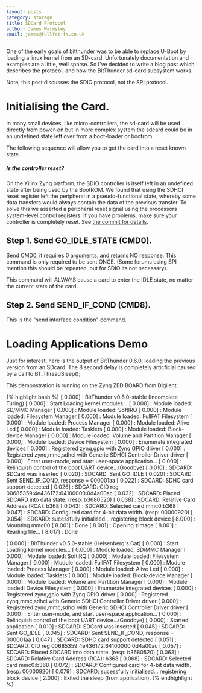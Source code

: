 ```yaml
---
layout: posts
category: storage
title: SDCard Protocol
author: James Walmsley
email: james@fullfat-fs.co.uk
---
```


One of the early goals of bitthunder was to be able to replace U-Boot by loading a linux
kernel from an SD-card. Unfortunately documentation and examples are a little, well sparse. So I've decided to write
a blog post which describes the protocol, and how the BitThunder sd-card subsystem works.

Note, this post discusses the SDIO protocol, not the SPI protocol.

# Initialising the Card.

In many small devices, like micro-controllers, the sd-card will be used directly from power-on
but in more complex system the sdcard could be in an undefined state left over from a
boot-loader or bootrom.

The following sequence will allow you to get the card into a reset known state.

<div class="note info">
  <h5>Is the controller reset?</h5>
  <p>
	On the Xilinx Zynq platform, the SDIO controller is itself left in an undefined state after being used by the BootROM.
  	We found that using the SDHCI reset register left the peripheral in a pseudo-functional state, whereby some data transfers
	would always contain the data of the previous transfer. To solve this we asserted a peripheral reset signal using the
	processors system-level control registers. If you have problems, make sure your controller is completely reset.
	See <a href="https://github.com/jameswalmsley/bitthunder/commit/18a55f3963d473b212e7f9783918bc0cfa0349c9"> the commit for details</a>.
	</p>
</div>

## Step 1. Send GO_IDLE_STATE (CMD0).

Send CMD0, it requires 0 arguments, and returns NO response. This command is only required
to be sent ONCE. (Some forums using SPI mention this should be repeated, but for SDIO its not necessary).

This command will ALWAYS cause a card to enter the IDLE state, no matter the current state of the card.

## Step 2. Send SEND_IF_COND (CMD8).

This is the "send interface condition" command.


# Loading Applications Demo

Just for interest, here is the output of BitThunder 0.6.0, loading the previous version from
an SDcard. The 8 second delay is completely articficial caused by a call to BT_ThreadSleep();

This demonstration is running on the Zynq ZED BOARD from Digilent.

{% highlight bash %}
[    0.000] : BitThunder v0.6.0-stable (Incomplete Turing)
[    0.000] : Start Loading kernel modules...
[    0.000] : Module loaded: SD/MMC Manager
[    0.000] : Module loaded: SoftIRQ
[    0.000] : Module loaded: Filesystem Manager
[    0.000] : Module loaded: FullFAT Filesystem
[    0.000] : Module loaded: Process Manager
[    0.000] : Module loaded: Alive Led
[    0.000] : Module loaded: Tasklets
[    0.000] : Module loaded: Block-device Manager
[    0.000] : Module loaded: Volume and Partition Manager
[    0.000] : Module loaded: Device Filesystem
[    0.000] : Enumerate integrated devices
[    0.000] : Registered zynq,gpio with Zynq GPIO driver
[    0.000] : Registered zynq,mmc,sdhci with Generic SDHCI Controller Driver driver
[    0.000] : Enter user-mode, and start user-space application...
[    0.000] : Relinquish control of the boot UART device...(Goodbye)
[    0.010] : SDCARD: SDCard was inserted
[    0.020] : SDCARD: Sent GO_IDLE
[    0.020] : SDCARD: Sent SEND_IF_COND, response = 000001aa
[    0.022] : SDCARD: SDHC card support detected
[    0.026] : SDCARD: CID reg 00685359:4e436172:64100000:0d4a00ac
[    0.032] : SDCARD: Placed SDCARD into data state. (resp: b3680520)
[    0.038] : SDCARD: Relative Card Address (RCA): b368
[    0.043] : SDCARD: Selected card mmc0:b368
[    0.047] : SDCARD: Configured card for 4-bit data width. (resp: 00000920)
[    0.054] : SDCARD: sucessfully initialised... registering block device
[    8.000] : Mounting mmc00
[    8.001] : Done
[    8.001] : Opening zImage
[    8.001] : Reading file...
[    8.017] : Done



[    0.000] : BitThunder v0.5.0-stable (Heisenberg's Cat)
[    0.000] : Start Loading kernel modules...
[    0.000] : Module loaded: SD/MMC Manager
[    0.000] : Module loaded: SoftIRQ
[    0.000] : Module loaded: Filesystem Manager
[    0.000] : Module loaded: FullFAT Filesystem
[    0.000] : Module loaded: Process Manager
[    0.000] : Module loaded: Alive Led
[    0.000] : Module loaded: Tasklets
[    0.000] : Module loaded: Block-device Manager
[    0.000] : Module loaded: Volume and Partition Manager
[    0.000] : Module loaded: Device Filesystem
[    0.000] : Enumerate integrated devices
[    0.000] : Registered zynq,gpio with Zynq GPIO driver
[    0.000] : Registered zynq,mmc,sdhci with Generic SDHCI Controller Driver driver
[    0.000] : Registered zynq,mmc,sdhci with Generic SDHCI Controller Driver driver
[    0.000] : Enter user-mode, and start user-space application...
[    0.000] : Relinquish control of the boot UART device...(Goodbye)
[    0.000] : Started application
[    0.010] : SDCARD: SDCard was inserted
[    0.045] : SDCARD: Sent GO_IDLE
[    0.045] : SDCARD: Sent SEND_IF_COND, response = 000001aa
[    0.047] : SDCARD: SDHC card support detected
[    0.051] : SDCARD: CID reg 00685359:4e436172:64100000:0d4a00ac
[    0.057] : SDCARD: Placed SDCARD into data state. (resp: b3680520)
[    0.063] : SDCARD: Relative Card Address (RCA): b368
[    0.068] : SDCARD: Selected card mmc0:b368
[    0.072] : SDCARD: Configured card for 4-bit data width. (resp: 00000920)
[    0.079] : SDCARD: sucessfully initialised... registering block device
[    2.000] : Exited the sleep (from application).
{% endhighlight %}
